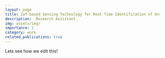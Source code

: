 ```yaml
---
layout: page
title: IoT-based Sensing Technology for Real-Time Identification of Unsaturated Soil Properties for Anticipation against Climate Change
description:  Research Assistant
img: assets/img/
importance: 1
category: work
related_publications: true
---
```


Lets see how we edit this!


